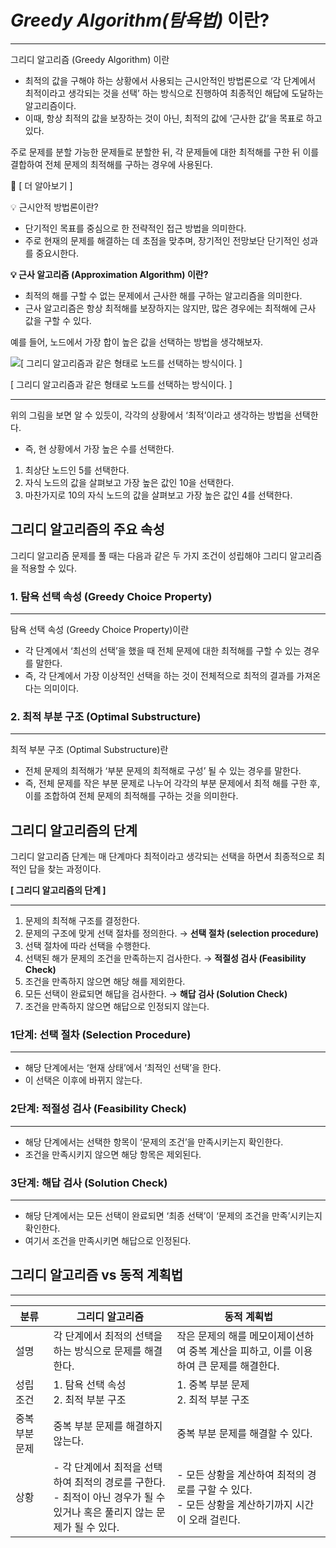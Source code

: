 # *Greedy Algorithm(탐욕법)* 이란?

---

그리디 알고리즘 (Greedy Algorithm) 이란

- 최적의 값을 구해야 하는 상황에서 사용되는 근시안적인 방법론으로 ‘각 단계에서 최적이라고 생각되는 것을 선택’ 하는 방식으로 진행하여 최종적인 해답에 도달하는 알고리즘이다.
- 이때, 항상 최적의 값을 보장하는 것이 아닌, 최적의 값에 ‘근사한 값’을 목표로 하고 있다.

주로 문제를 분할 가능한 문제들로 분할한 뒤, 각 문제들에 대한 최적해를 구한 뒤 이를 결합하여 전체 문제의 최적해를 구하는 경우에 사용된다.

<aside>
👀 [ 더 알아보기 ]

💡 근시안적 방법론이란?

- 단기적인 목표를 중심으로 한 전략적인 접근 방법을 의미한다.
- 주로 현재의 문제를 해결하는 데 초점을 맞추며, 장기적인 전망보단 단기적인 성과를 중요시한다.

**💡 근사 알고리즘 (Approximation Algorithm) 이란?**

- 최적의 해를 구할 수 없는 문제에서 근사한 해를 구하는 알고리즘을 의미한다.
- 근사 알고리즘은 항상 최적해를 보장하지는 않지만, 많은 경우에는 최적해에 근사 값을 구할 수 있다.

</aside>

예를 들어, 노드에서 가장 합이 높은 값을 선택하는 방법을 생각해보자.

![[ 그리디 알고리즘과 같은 형태로 노드를 선택하는 방식이다. ]](https://prod-files-secure.s3.us-west-2.amazonaws.com/c33fee58-8f40-4523-b222-c56099de30a9/c59d7b6f-7531-4f90-b587-b4947b465160/Untitled.png)

[ 그리디 알고리즘과 같은 형태로 노드를 선택하는 방식이다. ]

---

위의 그림을 보면 알 수 있듯이, 각각의 상황에서 ‘최적’이라고 생각하는 방법을 선택한다.

- 즉, 현 상황에서 가장 높은 수를 선택한다.

1. 최상단 노드인 5를 선택한다.
2. 자식 노드의 값을 살펴보고 가장 높은 값인 10을 선택한다.
3. 마찬가지로 10의 자식 노드의 값을 살펴보고 가장 높은 값인 4를 선택한다.

## 그리디 알고리즘의 주요 속성

그리디 알고리즘 문제를 풀 때는 다음과 같은 두 가지 조건이 성립해야 그리디 알고리즘을 적용할 수 있다.

### 1. 탐욕 선택 속성 (Greedy Choice Property)

---

탐욕 선택 속성 (Greedy Choice Property)이란

- 각 단계에서 ‘최선의 선택’을 했을 때 전체 문제에 대한 최적해를 구할 수 있는 경우를 말한다.
- 즉, 각 단계에서 가장 이상적인 선택을 하는 것이 전체적으로 최적의 결과를 가져온다는 의미이다.

### 2. 최적 부분 구조 (Optimal Substructure)

---

최적 부분 구조 (Optimal Substructure)란

- 전체 문제의 최적해가 ‘부분 문제의 최적해로 구성’ 될 수 있는 경우를 말한다.
- 즉, 전체 문제를 작은 부분 문제로 나누어 각각의 부분 문제에서 최적 해를 구한 후, 이를 조합하여 전체 문제의 최적해를 구하는 것을 의미한다.

## 그리디 알고리즘의 단계

그리디 알고리즘 단계는 매 단계마다 최적이라고 생각되는 선택을 하면서 최종적으로 최적인 답을 찾는 과정이다.

**[ 그리디 알고리즘의 단계 ]**

---

1. 문제의 최적해 구조를 결정한다.
2. 문제의 구조에 맞게 선택 절차를 정의한다. → **선택 절차 (selection procedure)**
3. 선택 절차에 따라 선택을 수행한다.
4. 선택된 해가 문제의 조건을 만족하는지 검사한다. → **적절성 검사 (Feasibility Check)**
5. 조건을 만족하지 않으면 해당 해를 제외한다.
6. 모든 선택이 완료되면 해답을 검사한다. → **해답 검사 (Solution Check)**
7. 조건을 만족하지 않으면 해답으로 인정되지 않는다.

### 1단계: 선택 절차 (Selection Procedure)

---

- 해당 단계에서는 ‘현재 상태’에서 ‘최적인 선택’을 한다.
- 이 선택은 이후에 바뀌지 않는다.

### 2단계: 적절성 검사 (Feasibility Check)

---

- 해당 단계에서는 선택한 항목이 ‘문제의 조건’을 만족시키는지 확인한다.
- 조건을 만족시키지 않으면 해당 항목은 제외된다.

### 3단계: 해답 검사 (Solution Check)

---

- 해당 단계에서는 모든 선택이 완료되면 ‘최종 선택’이 ‘문제의 조건을 만족’시키는지 확인한다.
- 여기서 조건을 만족시키면 해답으로 인정된다.

## 그리디 알고리즘 vs 동적 계획법

---

| 분류 | 그리디 알고리즘 | 동적 계획법 |
| --- | --- | --- |
| 설명 | 각 단계에서 최적의 선택을 하는 방식으로 문제를 해결한다. | 작은 문제의 해를 메모이제이션하여 중복 계산을 피하고, 이를 이용하여 큰 문제를 해결한다. |
| 성립 조건 | 1. 탐욕 선택 속성 <br> 2. 최적 부분 구조 | 1. 중복 부분 문제 <br> 2. 최적 부분 구조 |
| 중복 부분 문제 | 중복 부분 문제를 해결하지 않는다. | 중복 부분 문제를 해결할 수 있다. |
| 상황 | - 각 단계에서 최적을 선택하여 최적의 경로를 구한다. <br> - 최적이 아닌 경우가 될 수 있거나 혹은 풀리지 않는 문제가 될 수 있다. | - 모든 상황을 계산하여 최적의 경로를 구할 수 있다. <br> - 모든 상황을 계산하기까지 시간이 오래 걸린다. |
